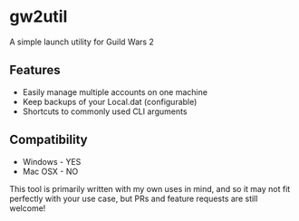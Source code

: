 # gw2util
A simple launch utility for Guild Wars 2

## Features
* Easily manage multiple accounts on one machine
* Keep backups of your Local.dat (configurable)
* Shortcuts to commonly used CLI arguments

## Compatibility
* Windows - YES
* Mac OSX - NO

This tool is primarily written with my own uses in mind, and so it may
not fit perfectly with your use case, but PRs and feature requests are
still welcome!
